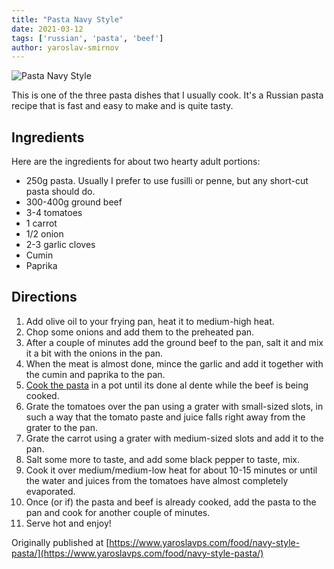 ```yaml
---
title: "Pasta Navy Style"
date: 2021-03-12
tags: ['russian', 'pasta', 'beef']
author: yaroslav-smirnov
---
```


![Pasta Navy Style](/pix/pasta-navy-style.webp)

This is one of the three pasta dishes that I usually cook. It's a Russian pasta
recipe that is fast and easy to make and is quite tasty.

## Ingredients

Here are the ingredients for about two hearty adult portions:

* 250g pasta. Usually I prefer to use fusilli or penne, but any short-cut pasta
  should do.
* 300-400g ground beef
* 3-4 tomatoes
* 1 carrot
* 1/2 onion
* 2-3 garlic cloves
* Cumin
* Paprika

## Directions

1. Add olive oil to your frying pan, heat it to medium-high heat.
2. Chop some onions and add them to the preheated pan.
3. After a couple of minutes add the ground beef to the pan, salt it and mix it
   a bit with the onions in the pan.
4. When the meat is almost done, mince the garlic and add it together with the
   cumin and paprika to the pan.
5. [Cook the pasta](/recipe/pasta) in a pot until its done al dente while the beef is being
   cooked.
6. Grate the tomatoes over the pan using a grater with small-sized slots, in
   such a way that the tomato paste and juice falls right away from the grater
   to the pan.
7. Grate the carrot using a grater with medium-sized slots and add it to the
   pan.
8. Salt some more to taste, and add some black pepper to taste, mix.
9. Cook it over medium/medium-low heat for about 10-15 minutes or until the
   water and juices from the tomatoes have almost completely evaporated.
10. Once (or if) the pasta and beef is already cooked, add the pasta to the pan
   and cook for another couple of minutes.
11. Serve hot and enjoy!

Originally published at [https://www.yaroslavps.com/food/navy-style-pasta/](https://www.yaroslavps.com/food/navy-style-pasta/)
